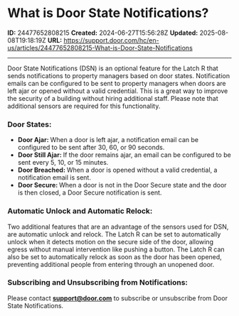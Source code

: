 # What is Door State Notifications?

**ID:** 24477652808215
**Created:** 2024-06-27T15:56:28Z
**Updated:** 2025-08-08T19:18:19Z
**URL:** https://support.door.com/hc/en-us/articles/24477652808215-What-is-Door-State-Notifications

---

<p>Door State Notifications (DSN) is an optional feature for the Latch R that sends notifications to property managers based on door states. Notification emails can be configured to be sent to property managers when doors are left ajar or opened without a valid credential. This is a great way to improve the security of a building without hiring additional staff. Please note that additional sensors are required for this functionality.</p>
<h3 id="h_01J1D6H5VRWMF5Z0ZV7VVWAYKH">Door States:</h3>
<ul>
<li>
<strong>Door Ajar: </strong>When a door is left ajar, a notification email can be configured to be sent after 30, 60, or 90 seconds.</li>
<li>
<strong>Door Still Ajar: </strong>If the door remains ajar, an email can be configured to be sent every 5, 10, or 15 minutes.</li>
<li>
<strong>Door Breached: </strong>When a door is opened without a valid credential, a notification email is sent.</li>
<li>
<strong>Door Secure: </strong>When a door is not in the Door Secure state and the door is then closed, a Door Secure notification is sent.</li>
</ul>
<h3 id="h_01J1D6H5VSTGCKCSN6K7W39SC9">Automatic Unlock and Automatic Relock:</h3>
<p>Two additional features that are an advantage of the sensors used for DSN, are automatic unlock and relock. The Latch R can be set to automatically unlock when it detects motion on the secure side of the door, allowing egress without manual intervention like pushing a button. The Latch R can also be set to automatically relock as soon as the door has been opened, preventing additional people from entering through an unopened door.</p>
<h3 id="h_01J1D6H5VSK5M7QTY2BGFPXKSV">Subscribing and Unsubscribing from Notifications:</h3>
<p>Please contact <strong><span class="wysiwyg-underline"><a href="mailto:support@door.com">support@door.com</a></span></strong> to subscribe or unsubscribe from Door State Notifications.</p>
